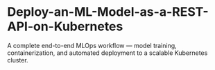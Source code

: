 # Deploy-an-ML-Model-as-a-REST-API-on-Kubernetes
A complete end-to-end MLOps workflow — model training, containerization, and automated deployment to a scalable Kubernetes cluster.
